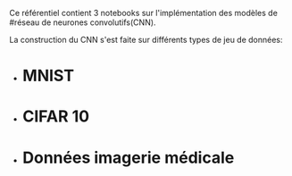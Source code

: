 Ce référentiel contient 3 notebooks sur l'implémentation des modèles de #réseau de neurones convolutifs(CNN).

La construction du CNN s'est faite sur différents types de jeu de données:

- # MNIST
- # CIFAR 10
- # Données imagerie médicale
